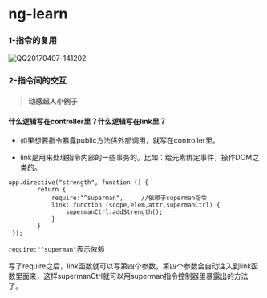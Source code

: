 # ng-learn

### 1-指令的复用

![QQ20170407-141202](/Users/melody0z/github/ng-learn/img/attention/QQ20170407-141202.png)

### 2-指令间的交互

>#### 动感超人小例子

#### 什么逻辑写在controller里？什么逻辑写在link里？

- 如果想要指令暴露public方法供外部调用，就写在controller里。

- link是用来处理指令内部的一些事务的。比如：给元素绑定事件，操作DOM之类的。

```
app.directive("strength", function () {
        return {
            require:"^superman",     //依赖于superman指令
            link: function (scope,elem,attr,supermanCtrl) {
                supermanCtrl.addStrength();
            }
        }
 });
```

`require:"^superman"`表示依赖

写了require之后，link函数就可以写第四个参数，第四个参数会自动注入到link函数里面来，这样supermanCtrl就可以用superman指令控制器里暴露出的方法了。


